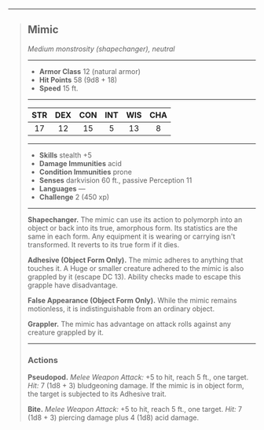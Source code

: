 ***
> ## Mimic
> *Medium monstrosity (shapechanger), neutral*
> 
> ***
> 
> - **Armor Class** 12 (natural armor)
> - **Hit Points** 58 (9d8 + 18)
> - **Speed** 15 ft.
> 
> ***
> 
> |STR|DEX|CON|INT|WIS|CHA|
> |:---:|:---:|:---:|:---:|:---:|:---:|
> |17|12|15|5|13|8|
> 
> ***
> 
> - **Skills** stealth +5
> - **Damage Immunities** acid
> - **Condition Immunities** prone
> - **Senses** darkvision 60 ft., passive Perception 11
> - **Languages** —
> - **Challenge** 2 (450 xp)
> 
> ***
> 
> **Shapechanger.** The mimic can use its action to polymorph into an object or back into its true, amorphous form. Its statistics are the same in each form. Any equipment it is wearing or carrying isn't transformed. It reverts to its true form if it dies.
> 
> **Adhesive (Object Form Only).** The mimic adheres to anything that touches it. A Huge or smaller creature adhered to the mimic is also grappled by it (escape DC 13). Ability checks made to escape this grapple have disadvantage.
> 
> **False Appearance (Object Form Only).** While the mimic remains motionless, it is indistinguishable from an ordinary object.
> 
> **Grappler.** The mimic has advantage on attack rolls against any creature grappled by it.
> 
> ***
> 
> ### Actions
> **Pseudopod.** *Melee Weapon Attack:* +5 to hit, reach 5 ft., one target. *Hit:* 7 (1d8 + 3) bludgeoning damage. If the mimic is in object form, the target is subjected to its Adhesive trait.
> 
> **Bite.** *Melee Weapon Attack:* +5 to hit, reach 5 ft., one target. *Hit:* 7 (1d8 + 3) piercing damage plus 4 (1d8) acid damage.